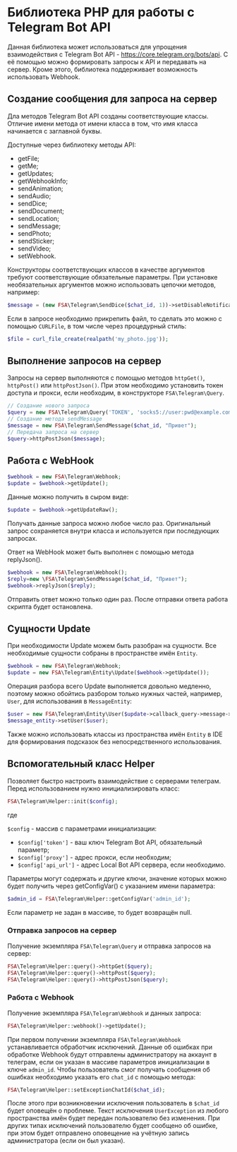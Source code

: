 # Библиотека PHP для работы с Telegram Bot API

Данная библиотека может использоваться для упрощения взаимодействия с Telegram Bot API - <https://core.telegram.org/bots/api>. С её помощью можно формировать запросы к API и передавать на сервер. Кроме этого, библиотека поддерживает возможность использовать Webhook.

## Создание сообщения для запроса на сервер

Дла методов Telegram Bot API созданы соответствующие классы. Отличие имени метода от имени класса в том, что имя класса начинается с заглавной буквы.

Доступные через библиотеку методы API:

* getFile;
* getMe;
* getUpdates;
* getWebhookInfo;
* sendAnimation;
* sendAudio;
* sendDice;
* sendDocument;
* sendLocation;
* sendMessage;
* sendPhoto;
* sendSticker;
* sendVideo;
* setWebhook.

Конструкторы соответствующих классов в качестве аргументов требуют соответствующие обязательные параметры. При установке необязательных аргументов можно использовать цепочки методов, например:

```php
$message = (new FSA\Telegram\SendDice($chat_id, 1))->setDisableNotification()->setProtectContent();
```

Если в запросе необходимо прикрепить файл, то сделать это можно с помощью `CURLFile`, в том числе через процедурный стиль:

```php
$file = curl_file_create(realpath('my_photo.jpg'));
```

## Выполнение запросов на сервер

Запросы на сервер выполняются с помощью методов `httpGet()`, `httpPost()` или `httpPostJson()`. При этом необходимо установить токен доступа и прокси, если необходим, в конструкторе `FSA\Telegram\Query`.

```php
// Создание нового запроса
$query = new FSA\Telegram\Query('TOKEN', 'socks5://user:pwd@example.com:1080');
// Создание метода sendMessage
$message = new FSA\Telegram\SendMessage($chat_id, "Привет");
// Передача запроса на сервер
$query->httpPostJson($message);
```

## Работа с WebHook

```php
$webhook = new FSA\Telegram\Webhook;
$update = $webhook->getUpdate();
```

Данные можно получить в сыром виде:

```php
$update = $webhook->getUpdateRaw();
```

Получать данные запроса можно любое число раз. Оригинальный запрос сохраняется внутри класса и используется при последующих запросах.

Ответ на WebHook может быть выполнен с помощью метода replyJson().

```php
$webhook = new FSA\Telegram\Webhook();
$reply=new \FSA\Telegram\SendMessage($chat_id, "Привет");
$webhook->replyJson($reply);
```

Отправить ответ можно только один раз. После отправки ответа работа скрипта будет остановлена.

## Сущности Update

При необходимости Update можем быть разобран на сущности. Все необходимые сущности собраны в пространстве имён `Entity`.

```php
$webhook = new FSA\Telegram\Webhook;
$update = new FSA\Telegram\Entity\Update($webhook->getUpdate());
```

Операция разбора всего Update выполняется довольно медленно, поэтому можно обойтись разбором только нужных частей, например, `User`, для использования в `MessageEntity`:

```php
$user = new FSA\Telegram\Entity\User($update->callback_query->message->from);
$message_entity->setUser($user);
```

Также можно использовать классы из пространства имён `Entity` в IDE для формирования подсказок без непосредственного использования.

## Вспомогательный класс Helper

Позволяет быстро настроить взаимодействие с серверами телеграм. Перед использованием нужно инициализировать класс:

```php
FSA\Telegram\Helper::init($config);
```

где

`$config` - массив с параметрами инициализации:

* `$config['token']` - ваш ключ Telegram Bot API, обязательный параметр;
* `$config['proxy']` - адрес прокси, если необходим;
* `$config['api_url']` - адрес Local Bot API сервера, если необходимо.

Параметры могут содержать и другие ключи, значение которых можно будет получить через getConfigVar() с указанием имени параметра:

```php
$admin_id = FSA\Telegram\Helper::getConfigVar('admin_id');
```

Если параметр не задан в массиве, то будет возвращён null.

### Отправка запросов на сервер

Получение экземпляра `FSA\Telegram\Query` и отправка запросов на сервер:

```php
FSA\Telegram\Helper::query()->httpGet($query);
FSA\Telegram\Helper::query()->httpPost($query);
FSA\Telegram\Helper::query()->httpPostJson($query);
```

### Работа с Webhook

Получение экземпляра `FSA\Telegram\Webhook` и данных запроса:

```php
FSA\Telegram\Helper::webhook()->getUpdate();
```

При первом получении экземпляра `FSA\Telegram\Webhook` устанавливается обработчик исключений. Данные об ошибках при обработке Webhook будут отправлены администратору на аккаунт в телеграм, если он указан в массиве параметров инициализации в ключе `admin_id`. Чтобы пользователь смог получать сообщения об ошибках необходимо указать его `chat_id` с помощью метода:

```php
FSA\Telegram\Helper::setExceptionChatId($chat_id);
```

После этого при возникновении исключения пользователь в `$chat_id` будет оповещён о проблеме. Текст исключения `UserException` из любого пространства имён будет передан пользователю без изменения. При других типах исключений пользователю будет сообщено об ошибке, при этом будет отправлено оповещение на учётную запись администратора (если он был указан).
